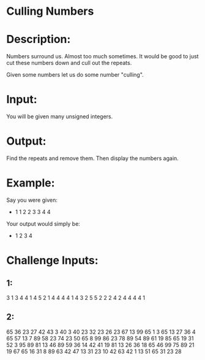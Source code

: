 # Culling Numbers
<div class="md"><h1>Description:</h1>
<p>Numbers surround us. Almost too much sometimes. It would be good to just cut these numbers down and cull out the repeats.</p>
<p>Given some numbers let us do some number "culling".</p>
<h1>Input:</h1>
<p>You will be given many unsigned integers. </p>
<h1>Output:</h1>
<p>Find the repeats and remove them. Then display the numbers again.</p>
<h1>Example:</h1>
<p>Say you were given:</p>
<ul>
<li>1 1 2 2 3 3 4 4</li>
</ul>
<p>Your output would simply be:</p>
<ul>
<li>1 2 3 4</li>
</ul>
<h1>Challenge Inputs:</h1>
<h2>1:</h2>
<p>3 1 3 4 4 1 4 5 2 1 4 4 4 4 1 4 3 2 5 5 2 2 2 4 2 4 4 4 4 1</p>
<h2>2:</h2>
<p>65 36 23 27 42 43 3 40 3 40 23 32 23 26 23 67 13 99 65 1 3 65 13 27 36 4 65 57 13 7 89 58 23 74 23 50 65 8 99 86 23 78 89 54 89 61 19 85 65 19 31 52 3 95 89 81 13 46 89 59 36 14 42 41 19 81 13 26 36 18 65 46 99 75 89 21 19 67 65 16 31 8 89 63 42 47 13 31 23 10 42 63 42 1 13 51 65 31 23 28</p>
</div>
